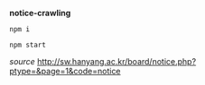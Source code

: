 **notice-crawling**

```
npm i

npm start

```

*source*
http://sw.hanyang.ac.kr/board/notice.php?ptype=&page=1&code=notice